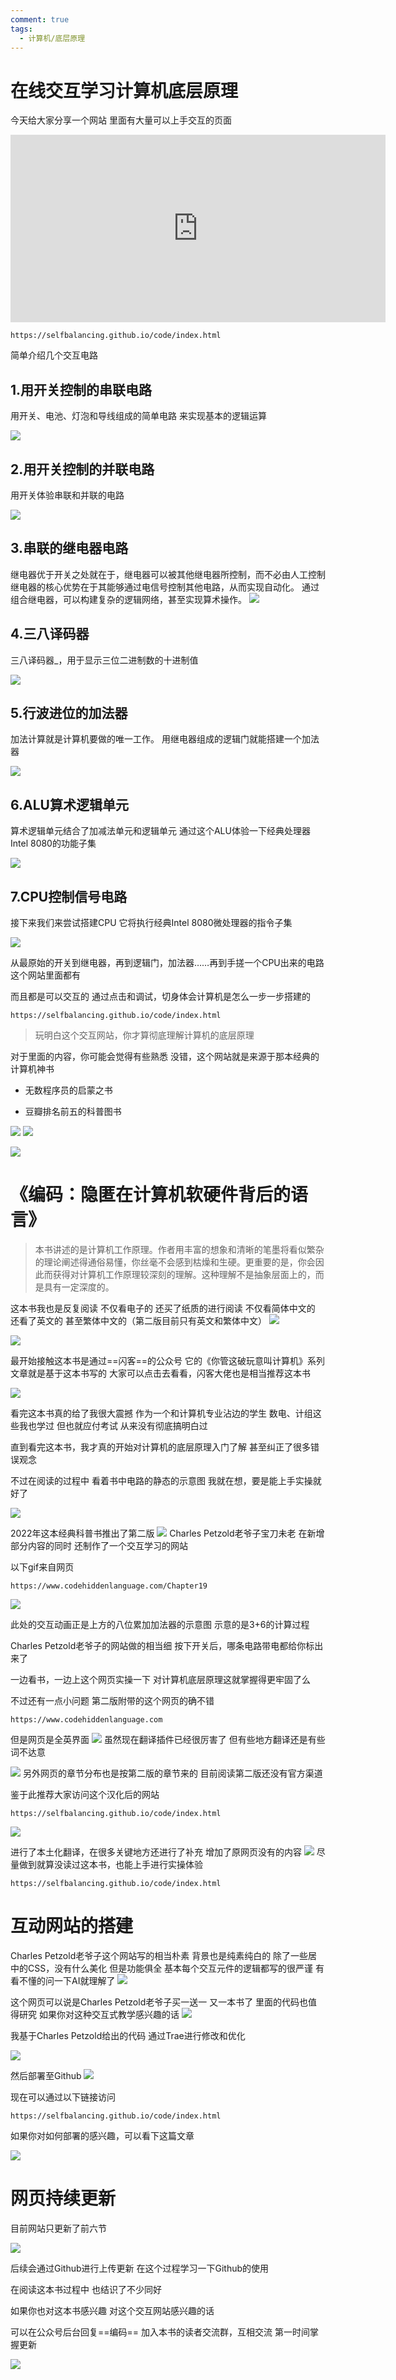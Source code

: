 ```yaml
---
comment: true
tags:
  - 计算机/底层原理
---
```




# 在线交互学习计算机底层原理

今天给大家分享一个网站
里面有大量可以上手交互的页面

<iframe src="https://selfbalancing.github.io/codejs/" width="600" height="300" frameborder="0" allowfullscreen> 您的浏览器不支持 iframe 标签。 </iframe>


```
https://selfbalancing.github.io/code/index.html
```

简单介绍几个交互电路
## 1.用开关控制的串联电路
用开关、电池、灯泡和导线组成的简单电路
来实现基本的逻辑运算

![](https://obsidian-1324919814.cos.ap-chengdu.myqcloud.com/%E4%B8%B2%E8%81%94%E7%94%B5%E8%B7%AF%E5%BC%80%E5%85%B3.gif)


## 2.用开关控制的并联电路
用开关体验串联和并联的电路

![](https://obsidian-1324919814.cos.ap-chengdu.myqcloud.com/%E5%B9%B6%E8%81%94%E5%BC%80%E5%85%B3%E7%94%B5%E8%B7%AF.gif)

## 3.串联的继电器电路

继电器优于开关之处就在于，继电器可以被其他继电器所控制，而不必由人工控制
继电器的核心优势在于其能够通过电信号控制其他电路，从而实现自动化。
通过组合继电器，可以构建复杂的逻辑网络，甚至实现算术操作。
![](https://obsidian-1324919814.cos.ap-chengdu.myqcloud.com/%E4%B8%B2%E8%81%94%E7%BB%A7%E7%94%B5%E5%99%A8.gif)



## 4.三八译码器
三八译码器_，用于显示三位二进制数的十进制值

![](https://obsidian-1324919814.cos.ap-chengdu.myqcloud.com/38%E8%AF%91%E7%A0%81%E5%99%A8.gif)


## 5.行波进位的加法器
加法计算就是计算机要做的唯一工作。
用继电器组成的逻辑门就能搭建一个加法器

![](https://obsidian-1324919814.cos.ap-chengdu.myqcloud.com/%E8%A1%8C%E6%B3%A2%E8%BF%9B%E4%BD%8D%E7%9A%84%E5%8A%A0%E6%B3%95%E5%99%A8.gif)

## 6.ALU算术逻辑单元
算术逻辑单元结合了加减法单元和逻辑单元
通过这个ALU体验一下经典处理器Intel 8080的功能子集

![](https://obsidian-1324919814.cos.ap-chengdu.myqcloud.com/%E7%AE%97%E6%9C%AF%E9%80%BB%E8%BE%91%E5%8D%95%E5%85%83.gif)


## 7.CPU控制信号电路
接下来我们来尝试搭建CPU
它将执行经典Intel 8080微处理器的指令子集

![](https://obsidian-1324919814.cos.ap-chengdu.myqcloud.com/CPU.gif)

从最原始的开关到继电器，再到逻辑门，加法器……再到手搓一个CPU出来的电路
这个网站里面都有

而且都是可以交互的
通过点击和调试，切身体会计算机是怎么一步一步搭建的


```
https://selfbalancing.github.io/code/index.html
```

> 玩明白这个交互网站，你才算彻底理解计算机的底层原理


对于里面的内容，你可能会觉得有些熟悉
没错，这个网站就是来源于那本经典的计算机神书


* 无数程序员的启蒙之书

* 豆瓣排名前五的科普图书


![](https://obsidian-1324919814.cos.ap-chengdu.myqcloud.com/20250503195218.png)
![](https://obsidian-1324919814.cos.ap-chengdu.myqcloud.com/20250503195518.png)



![](https://obsidian-1324919814.cos.ap-chengdu.myqcloud.com/20250503195042.png)


# 《编码：隐匿在计算机软硬件背后的语言》


> 本书讲述的是计算机工作原理。作者用丰富的想象和清晰的笔墨将看似繁杂的理论阐述得通俗易懂，你丝毫不会感到枯燥和生硬。更重要的是，你会因此而获得对计算机工作原理较深刻的理解。这种理解不是抽象层面上的，而是具有一定深度的。

这本书我也是反复阅读
不仅看电子的
还买了纸质的进行阅读
不仅看简体中文的
还看了英文的
甚至繁体中文的（第二版目前只有英文和繁体中文）
![](https://obsidian-1324919814.cos.ap-chengdu.myqcloud.com/%E5%9B%BD%E5%9B%BE%E7%9C%8B%E4%B9%A6.jpg)


![](https://obsidian-1324919814.cos.ap-chengdu.myqcloud.com/%E9%98%85%E8%AF%BB%E6%98%8E%E7%BB%86.jpg)


最开始接触这本书是通过==闪客==的公众号
它的《你管这破玩意叫计算机》系列文章就是基于这本书写的
大家可以点击去看看，闪客大佬也是相当推荐这本书

![](https://obsidian-1324919814.cos.ap-chengdu.myqcloud.com/20250503215336.png)

看完这本书真的给了我很大震撼
作为一个和计算机专业沾边的学生
数电、计组这些我也学过
但也就应付考试
从来没有彻底搞明白过

直到看完这本书，我才真的开始对计算机的底层原理入门了解
甚至纠正了很多错误观念

不过在阅读的过程中
看着书中电路的静态的示意图
我就在想，要是能上手实操就好了


![](https://obsidian-1324919814.cos.ap-chengdu.myqcloud.com/%E7%A4%BA%E6%84%8F%E5%9B%BE.png)



2022年这本经典科普书推出了第二版
![](https://obsidian-1324919814.cos.ap-chengdu.myqcloud.com/Code2Cover.jpg)
Charles Petzold老爷子宝刀未老
在新增部分内容的同时
还制作了一个交互学习的网站

以下gif来自网页
```
https://www.codehiddenlanguage.com/Chapter19
```

![](https://obsidian-1324919814.cos.ap-chengdu.myqcloud.com/3+6.gif)

此处的交互动画正是上方的八位累加加法器的示意图
示意的是3+6的计算过程

Charles Petzold老爷子的网站做的相当细
按下开关后，哪条电路带电都给你标出来了

一边看书，一边上这个网页实操一下
对计算机底层原理这就掌握得更牢固了么


不过还有一点小问题
第二版附带的这个网页的确不错
```
https://www.codehiddenlanguage.com
```
但是网页是全英界面
![](https://obsidian-1324919814.cos.ap-chengdu.myqcloud.com/%E5%85%A8%E8%8B%B1%E7%95%8C%E9%9D%A2.png)
虽然现在翻译插件已经很厉害了
但有些地方翻译还是有些词不达意

![](https://obsidian-1324919814.cos.ap-chengdu.myqcloud.com/20250503211913.png)
另外网页的章节分布也是按第二版的章节来的
目前阅读第二版还没有官方渠道

鉴于此推荐大家访问这个汉化后的网站
```
https://selfbalancing.github.io/code/index.html
```

![](https://obsidian-1324919814.cos.ap-chengdu.myqcloud.com/20250503212239.png)

进行了本土化翻译，在很多关键地方还进行了补充
增加了原网页没有的内容
![](https://obsidian-1324919814.cos.ap-chengdu.myqcloud.com/20250503212310.png)
尽量做到就算没读过这本书，也能上手进行实操体验


```
https://selfbalancing.github.io/code/index.html
```


# 互动网站的搭建

Charles Petzold老爷子这个网站写的相当朴素
背景也是纯素纯白的
除了一些居中的CSS，没有什么美化
但是功能俱全
基本每个交互元件的逻辑都写的很严谨
有看不懂的问一下AI就理解了
![](https://obsidian-1324919814.cos.ap-chengdu.myqcloud.com/20250503213015.png)

这个网页可以说是Charles Petzold老爷子买一送一
又一本书了
里面的代码也值得研究
如果你对这种交互式教学感兴趣的话
![](https://obsidian-1324919814.cos.ap-chengdu.myqcloud.com/20250503213144.png)

我基于Charles Petzold给出的代码
通过Trae进行修改和优化

![](https://obsidian-1324919814.cos.ap-chengdu.myqcloud.com/%E7%BC%96%E7%A8%8B.png)

然后部署至Github
![](https://obsidian-1324919814.cos.ap-chengdu.myqcloud.com/%E9%83%A8%E7%BD%B2%E8%87%B3Github.png)

现在可以通过以下链接访问
```
https://selfbalancing.github.io/code/index.html
```

如果你对如何部署的感兴趣，可以看下这篇文章

![](https://obsidian-1324919814.cos.ap-chengdu.myqcloud.com/%E6%95%99%E7%A8%8B%E4%B8%A8%E6%88%91%E6%89%BE%E5%88%B0%E4%B8%80%E4%B8%AA%E5%85%A8%E7%BD%91%E6%9C%80%E7%AE%80%E5%8D%95%E7%9A%84%E5%89%8D%E7%AB%AF%E7%BA%BF%E4%B8%8A%E9%83%A8%E7%BD%B2%E5%92%8C%E5%9F%9F%E5%90%8D%E4%BB%A3%E7%90%86%E7%9A%84%E6%96%B9%E6%B3%95.png)


# 网页持续更新

目前网站只更新了前六节

![](https://obsidian-1324919814.cos.ap-chengdu.myqcloud.com/20250503215506.png)

后续会通过Github进行上传更新
在这个过程学习一下Github的使用

在阅读这本书过程中
也结识了不少同好

如果你也对这本书感兴趣
对这个交互网站感兴趣的话

可以在公众号后台回复==编码==
加入本书的读者交流群，互相交流
第一时间掌握更新


![](https://obsidian-1324919814.cos.ap-chengdu.myqcloud.com/%E7%BB%93%E5%B0%BE%E5%8A%A8%E7%94%BB0.gif)











